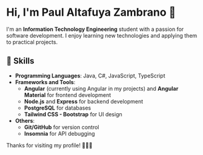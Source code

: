 # Hi, I'm Paul Altafuya Zambrano 👋

I'm an **Information Technology Engineering** student with a passion for software development. I enjoy learning new technologies and applying them to practical projects.

## 🚀 Skills

- **Programming Languages**: Java, C#, JavaScript, TypeScript
- **Frameworks and Tools**:
  - **Angular** (currently using Angular in my projects) and **Angular Material** for frontend development
  - **Node.js** and **Express** for backend development
  - **PostgreSQL** for databases
  - **Tailwind CSS - Bootstrap** for UI design
- **Others**:
  - **Git/GitHub** for version control
  - **Insomnia** for API debugging

Thanks for visiting my profile! 👨‍💻✨
